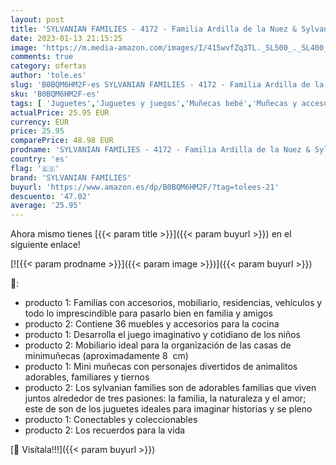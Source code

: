 ```yaml
---
layout: post
title: 'SYLVANIAN FAMILIES - 4172 - Familia Ardilla de la Nuez & Sylvanian Families - 5341 - Set de Cocina'
date: 2023-01-13 21:15:25
image: 'https://m.media-amazon.com/images/I/415wvfZq3TL._SL500_._SL400_.jpg'
comments: true
category: ofertas
author: 'tole.es'
slug: 'B0BQM6HM2F-es SYLVANIAN FAMILIES - 4172 - Familia Ardilla de la Nuez &...'
sku: 'B0BQM6HM2F-es'
tags: [ 'Juguetes','Juguetes y juegos','Muñecas bebé','Muñecas y accesorios','families','sylvanian','sylvanian families','🇪🇸', ]
actualPrice: 25.95 EUR
currency: EUR
price: 25.95
comparePrice: 48.98 EUR
prodname: 'SYLVANIAN FAMILIES - 4172 - Familia Ardilla de la Nuez & Sylvanian Families - 5341 - Set de Cocina'
country: 'es'
flag: '🇪🇸'
brand: 'SYLVANIAN FAMILIES'
buyurl: 'https://www.amazon.es/dp/B0BQM6HM2F/?tag=tolees-21'
descuento: '47.02'
average: '25.95'
---
```


Ahora mismo tienes [{{< param title >}}]({{< param buyurl >}}) en el siguiente enlace!

[![{{< param prodname >}}]({{< param image >}})]({{< param buyurl >}})

🔎:

- producto 1: Familias con accesorios, mobiliario, residencias, vehículos y todo lo imprescindible para pasarlo bien en familia y amigos
- producto 2: Contiene 36 muebles y accesorios para la cocina
- producto 1: Desarrolla el juego imaginativo y cotidiano de los niños
- producto 2: Mobiliario ideal para la organización de las casas de minimuñecas (aproximadamente 8  cm)
- producto 1: Mini muñecas con personajes divertidos de animalitos adorables, familiares y tiernos
- producto 2: Los sylvanian families son de adorables familias que viven juntos alrededor de tres pasiones: la familia, la naturaleza y el amor; este de son de los juguetes ideales para imaginar historias y se pleno
- producto 1: Conectables y coleccionables
- producto 2: Los recuerdos para la vida

[🛒 Visítala!!!]({{< param buyurl >}})
